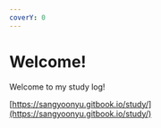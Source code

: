 ```yaml
---
coverY: 0
---
```


# Welcome!

Welcome to my study log!

[https://sangyoonyu.gitbook.io/study/](https://sangyoonyu.gitbook.io/study/)
